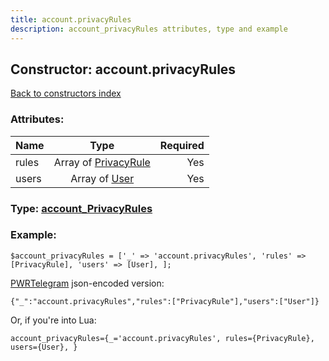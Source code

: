 ```yaml
---
title: account.privacyRules
description: account_privacyRules attributes, type and example
---
```

## Constructor: account.privacyRules  
[Back to constructors index](index.md)



### Attributes:

| Name     |    Type       | Required |
|----------|:-------------:|---------:|
|rules|Array of [PrivacyRule](../types/PrivacyRule.md) | Yes|
|users|Array of [User](../types/User.md) | Yes|



### Type: [account\_PrivacyRules](../types/account_PrivacyRules.md)


### Example:

```
$account_privacyRules = ['_' => 'account.privacyRules', 'rules' => [PrivacyRule], 'users' => [User], ];
```  

[PWRTelegram](https://pwrtelegram.xyz) json-encoded version:

```
{"_":"account.privacyRules","rules":["PrivacyRule"],"users":["User"]}
```


Or, if you're into Lua:  


```
account_privacyRules={_='account.privacyRules', rules={PrivacyRule}, users={User}, }

```



